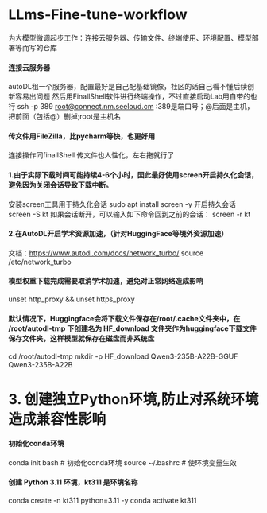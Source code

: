 # LLms-Fine-tune-workflow
为大模型微调起步工作：连接云服务器、传输文件、终端使用、环境配置、模型部署等而写的仓库

#### 连接云服务器
autoDL租一个服务器，配置最好是自己配基础镜像，社区的话自己看不懂后续创新容易出问题
然后用FinallShell软件进行终端操作，不过直接启动Lab用自带的也行
ssh -p 389 root@connect.nm.seeloud.cm  :389是端口号；@后面是主机，把前面（包括@）删掉;root是主机名
#### 传文件用FileZilla，比pycharm等快，也更好用
连接操作同finallShell
传文件也人性化，左右拖就行了

#### 1.由于实际下载时间可能持续4-6个小时，因此最好使用screen开启持久化会话，避免因为关闭会话导致下载中断。
安装screen工具用于持久化会话
sudo apt install screen -y
开启持久会话
screen -S kt
如果会话断开，可以输入如下命令回到之前的会话：
screen -r kt

#### 2.在AutoDL开启学术资源加速，（针对HuggingFace等境外资源加速）
文档：https://www.autodl.com/docs/network_turbo/
source /etc/network_turbo
#### 模型权重下载完成需要取消学术加速，避免对正常网络造成影响
unset http_proxy && unset https_proxy

#### 默认情况下，Huggingface会将下载文件保存在/root/.cache文件夹中，在 /root/autodl-tmp 下创建名为 HF_download 文件夹作为huggingface下载文件保存文件夹，这样模型就保存在磁盘而非系统盘
cd /root/autodl-tmp
mkdir -p HF_download Qwen3-235B-A22B-GGUF Qwen3-235B-A22B

# 3. 创建独立Python环境,防止对系统环境造成兼容性影响
#### 初始化conda环境
conda init bash # 初始化conda环境
source ~/.bashrc # 使环境变量生效
#### 创建 Python 3.11 环境，kt311 是环境名称
conda create -n kt311 python=3.11 -y
conda activate kt311
